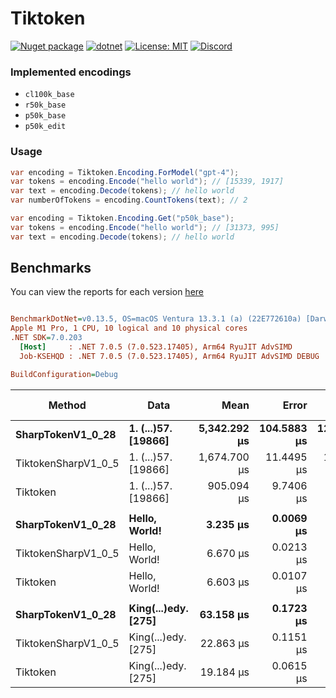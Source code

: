 # Tiktoken

[![Nuget package](https://img.shields.io/nuget/vpre/Tiktoken)](https://www.nuget.org/packages/Tiktoken/)
[![dotnet](https://github.com/tryAGI/Tiktoken/actions/workflows/dotnet.yml/badge.svg?branch=main)](https://github.com/tryAGI/Tiktoken/actions/workflows/dotnet.yml)
[![License: MIT](https://img.shields.io/github/license/tryAGI/Tiktoken)](https://github.com/tryAGI/Tiktoken/blob/main/LICENSE.txt)
[![Discord](https://img.shields.io/discord/1115206893015662663?label=Discord&logo=discord&logoColor=white&color=d82679)](https://discord.gg/Ca2xhfBf3v)

### Implemented encodings
- `cl100k_base`
- `r50k_base`
- `p50k_base`
- `p50k_edit`

### Usage
```csharp
var encoding = Tiktoken.Encoding.ForModel("gpt-4");
var tokens = encoding.Encode("hello world"); // [15339, 1917]
var text = encoding.Decode(tokens); // hello world
var numberOfTokens = encoding.CountTokens(text); // 2

var encoding = Tiktoken.Encoding.Get("p50k_base");
var tokens = encoding.Encode("hello world"); // [31373, 995]
var text = encoding.Decode(tokens); // hello world
```

## Benchmarks
You can view the reports for each version [here](benchmarks)

<!--BENCHMARKS_START-->
``` ini

BenchmarkDotNet=v0.13.5, OS=macOS Ventura 13.3.1 (a) (22E772610a) [Darwin 22.4.0]
Apple M1 Pro, 1 CPU, 10 logical and 10 physical cores
.NET SDK=7.0.203
  [Host]     : .NET 7.0.5 (7.0.523.17405), Arm64 RyuJIT AdvSIMD
  Job-KSEHQD : .NET 7.0.5 (7.0.523.17405), Arm64 RyuJIT AdvSIMD DEBUG

BuildConfiguration=Debug  

```
|              Method |                Data |         Mean |       Error |      StdDev | Ratio |     Gen0 |     Gen1 |   Gen2 |  Allocated | Alloc Ratio |
|-------------------- |-------------------- |-------------:|------------:|------------:|------:|---------:|---------:|-------:|-----------:|------------:|
|   **SharpTokenV1_0_28** | **1. (...)57. [19866]** | **5,342.292 μs** | **104.5883 μs** | **124.5049 μs** |  **1.00** | **601.5625** | **296.8750** |      **-** | **3716.57 KB** |        **1.00** |
| TiktokenSharpV1_0_5 | 1. (...)57. [19866] | 1,674.700 μs |  11.4495 μs |  10.7099 μs |  0.31 | 253.9063 | 128.9063 | 3.9063 | 1534.33 KB |        0.41 |
|            Tiktoken | 1. (...)57. [19866] |   905.094 μs |   9.7406 μs |   9.1113 μs |  0.17 |  86.9141 |  28.3203 |      - |  535.65 KB |        0.14 |
|                     |                     |              |             |             |       |          |          |        |            |             |
|   **SharpTokenV1_0_28** |       **Hello, World!** |     **3.235 μs** |   **0.0069 μs** |   **0.0064 μs** |  **1.00** |   **0.6752** |   **0.0038** |      **-** |    **4.14 KB** |        **1.00** |
| TiktokenSharpV1_0_5 |       Hello, World! |     6.670 μs |   0.0213 μs |   0.0200 μs |  2.06 |   2.1820 |   0.0458 |      - |   13.41 KB |        3.24 |
|            Tiktoken |       Hello, World! |     6.603 μs |   0.0107 μs |   0.0083 μs |  2.04 |   2.0294 |   0.0458 |      - |   12.45 KB |        3.01 |
|                     |                     |              |             |             |       |          |          |        |            |             |
|   **SharpTokenV1_0_28** | **King(...)edy. [275]** |    **63.158 μs** |   **0.1723 μs** |   **0.1612 μs** |  **1.00** |   **8.5449** |   **0.4883** |      **-** |   **52.89 KB** |        **1.00** |
| TiktokenSharpV1_0_5 | King(...)edy. [275] |    22.863 μs |   0.1151 μs |   0.1076 μs |  0.36 |   5.0964 |   0.3052 |      - |   31.34 KB |        0.59 |
|            Tiktoken | King(...)edy. [275] |    19.184 μs |   0.0615 μs |   0.0545 μs |  0.30 |   3.0823 |   0.0916 |      - |   18.88 KB |        0.36 |

<!--BENCHMARKS_END-->
